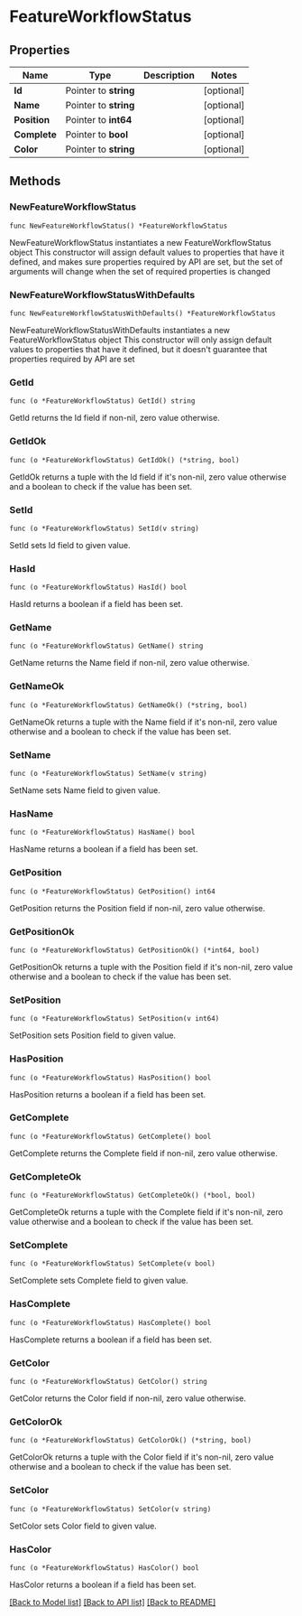 # FeatureWorkflowStatus

## Properties

Name | Type | Description | Notes
------------ | ------------- | ------------- | -------------
**Id** | Pointer to **string** |  | [optional] 
**Name** | Pointer to **string** |  | [optional] 
**Position** | Pointer to **int64** |  | [optional] 
**Complete** | Pointer to **bool** |  | [optional] 
**Color** | Pointer to **string** |  | [optional] 

## Methods

### NewFeatureWorkflowStatus

`func NewFeatureWorkflowStatus() *FeatureWorkflowStatus`

NewFeatureWorkflowStatus instantiates a new FeatureWorkflowStatus object
This constructor will assign default values to properties that have it defined,
and makes sure properties required by API are set, but the set of arguments
will change when the set of required properties is changed

### NewFeatureWorkflowStatusWithDefaults

`func NewFeatureWorkflowStatusWithDefaults() *FeatureWorkflowStatus`

NewFeatureWorkflowStatusWithDefaults instantiates a new FeatureWorkflowStatus object
This constructor will only assign default values to properties that have it defined,
but it doesn't guarantee that properties required by API are set

### GetId

`func (o *FeatureWorkflowStatus) GetId() string`

GetId returns the Id field if non-nil, zero value otherwise.

### GetIdOk

`func (o *FeatureWorkflowStatus) GetIdOk() (*string, bool)`

GetIdOk returns a tuple with the Id field if it's non-nil, zero value otherwise
and a boolean to check if the value has been set.

### SetId

`func (o *FeatureWorkflowStatus) SetId(v string)`

SetId sets Id field to given value.

### HasId

`func (o *FeatureWorkflowStatus) HasId() bool`

HasId returns a boolean if a field has been set.

### GetName

`func (o *FeatureWorkflowStatus) GetName() string`

GetName returns the Name field if non-nil, zero value otherwise.

### GetNameOk

`func (o *FeatureWorkflowStatus) GetNameOk() (*string, bool)`

GetNameOk returns a tuple with the Name field if it's non-nil, zero value otherwise
and a boolean to check if the value has been set.

### SetName

`func (o *FeatureWorkflowStatus) SetName(v string)`

SetName sets Name field to given value.

### HasName

`func (o *FeatureWorkflowStatus) HasName() bool`

HasName returns a boolean if a field has been set.

### GetPosition

`func (o *FeatureWorkflowStatus) GetPosition() int64`

GetPosition returns the Position field if non-nil, zero value otherwise.

### GetPositionOk

`func (o *FeatureWorkflowStatus) GetPositionOk() (*int64, bool)`

GetPositionOk returns a tuple with the Position field if it's non-nil, zero value otherwise
and a boolean to check if the value has been set.

### SetPosition

`func (o *FeatureWorkflowStatus) SetPosition(v int64)`

SetPosition sets Position field to given value.

### HasPosition

`func (o *FeatureWorkflowStatus) HasPosition() bool`

HasPosition returns a boolean if a field has been set.

### GetComplete

`func (o *FeatureWorkflowStatus) GetComplete() bool`

GetComplete returns the Complete field if non-nil, zero value otherwise.

### GetCompleteOk

`func (o *FeatureWorkflowStatus) GetCompleteOk() (*bool, bool)`

GetCompleteOk returns a tuple with the Complete field if it's non-nil, zero value otherwise
and a boolean to check if the value has been set.

### SetComplete

`func (o *FeatureWorkflowStatus) SetComplete(v bool)`

SetComplete sets Complete field to given value.

### HasComplete

`func (o *FeatureWorkflowStatus) HasComplete() bool`

HasComplete returns a boolean if a field has been set.

### GetColor

`func (o *FeatureWorkflowStatus) GetColor() string`

GetColor returns the Color field if non-nil, zero value otherwise.

### GetColorOk

`func (o *FeatureWorkflowStatus) GetColorOk() (*string, bool)`

GetColorOk returns a tuple with the Color field if it's non-nil, zero value otherwise
and a boolean to check if the value has been set.

### SetColor

`func (o *FeatureWorkflowStatus) SetColor(v string)`

SetColor sets Color field to given value.

### HasColor

`func (o *FeatureWorkflowStatus) HasColor() bool`

HasColor returns a boolean if a field has been set.


[[Back to Model list]](../README.md#documentation-for-models) [[Back to API list]](../README.md#documentation-for-api-endpoints) [[Back to README]](../README.md)


